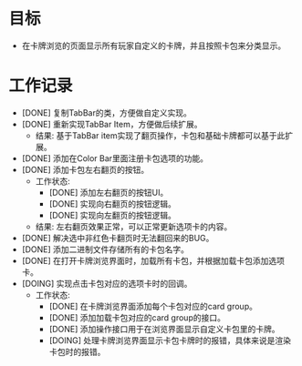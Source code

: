 # 目标
- 在卡牌浏览的页面显示所有玩家自定义的卡牌，并且按照卡包来分类显示。

# 工作记录
- [DONE] 复制TabBar的类，方便做自定义实现。
- [DONE] 重新实现TabBar Item，方便做后续扩展。
	- 结果: 基于TabBar item实现了翻页操作，卡包和基础卡牌都可以基于此扩展。
- [DONE] 添加在Color Bar里面注册卡包选项的功能。
- [DONE] 添加卡包左右翻页的按钮。
	- 工作状态:
		- [DONE] 添加左右翻页的按钮UI。
		- [DONE] 实现向右翻页的按钮逻辑。
		- [DONE] 实现向左翻页的按钮逻辑。
	- 结果: 左右翻页效果正常，可以正常更新选项卡的内容。
- [DONE] 解决选中非红色卡翻页时无法翻回来的BUG。
- [DONE] 添加二进制文件存储所有的卡包名字。
- [DONE] 在打开卡牌浏览界面时，加载所有卡包，并根据加载卡包添加选项卡。
- [DOING] 实现点击卡包对应的选项卡时的回调。
	- 工作状态:
		- [DONE] 在卡牌浏览界面添加每个卡包对应的card group。
		- [DONE] 添加加载卡包对应的card group的接口。
		- [DONE] 添加操作接口用于在浏览界面显示自定义卡包里的卡牌。
		- [DOING] 处理卡牌浏览界面显示卡包卡牌时的报错，具体来说是渲染卡包时的报错。
